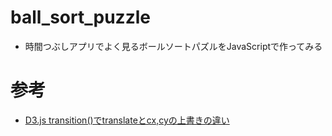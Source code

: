 # ball_sort_puzzle
- 時間つぶしアプリでよく見るボールソートパズルをJavaScriptで作ってみる

# 参考
- [D3.js transition()でtranslateとcx,cyの上書きの違い](https://webbeginner.hatenablog.com/entry/2014/04/14/203631)
